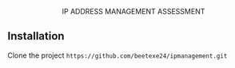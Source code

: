 <p align="center">
IP ADDRESS MANAGEMENT ASSESSMENT
</p>


</p>

## Installation
Clone the project `https://github.com/beetexe24/ipmanagement.git`
